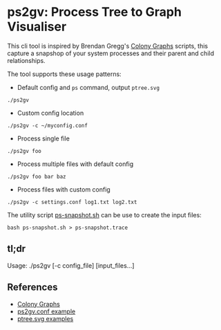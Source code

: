 # ps2gv: Process Tree to Graph Visualiser

This cli tool is inspired by Brendan Gregg's [Colony Graphs](https://www.brendangregg.com/colonygraphs.html) scripts, this capture a snapshop of your system processes and their parent and child relationships.

The tool supports these usage patterns:

- Default config and `ps` command, output `ptree.svg`

```shell
./ps2gv
```

- Custom config location

```shell
./ps2gv -c ~/myconfig.conf
```

- Process single file

```shell
./ps2gv foo
```

- Process multiple files with default config

```shell
./ps2gv foo bar baz
```

- Process files with custom config

```shell
./ps2gv -c settings.conf log1.txt log2.txt
```

The utility script [ps-snapshot.sh](../../utils/ps-snapshot.sh) can be use to create the input files:

```shell
bash ps-snapshot.sh > ps-snapshot.trace
```

## tl;dr

Usage: ./ps2gv [-c config_file] [input_files...]

## References

- [Colony Graphs](https://www.brendangregg.com/colonygraphs.html)
- [ps2gv.conf example](../../examples/ps2gv/ps2gv.conf)
- [ptree.svg examples](../../examples/ps2gv)
